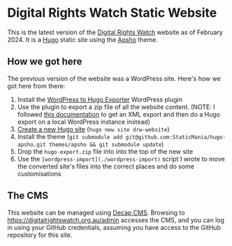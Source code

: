 # Digital Rights Watch Static Website

This is the latest version of the [Digital Rights Watch](https://digitalrightswatch.org.au/) website as of February 2024. It is a [Hugo](https://gohugo.io/) static site using the [Apsho](https://jamstackthemes.dev/theme/hugo-apsho/) theme.

## How we got here

The previous version of the website was a WordPress site. Here's how we got here from there:

1. Install the [WordPress to Hugo Exporter](https://github.com/SchumacherFM/wordpress-to-hugo-exporter) WordPress plugin
2. Use the plugin to export a zip file of all the website content. (NOTE: I followed [this documentation](https://github.com/SchumacherFM/wordpress-to-hugo-exporter?tab=readme-ov-file#if-you-cannot-install-plugins-in-your-wordpresscom-instance) to get an XML export and then do a Hugo export on a local WordPress instance instead)
3. [Create a new Hugo site](https://gohugo.io/getting-started/quick-start/) (`hugo new site drw-website`)
4. Install the theme (`git submodule add git@github.com:StaticMania/hugo-apsho.git themes/apsho && git submodule update`)
4. Drop the `hugo-export.zip` file into into the top of the new site
5. Use the `[wordpress-import](./wordpress-import)` script I wrote to move the converted site's files into the correct places and do some customisations

## The CMS

This website can be managed using [Decap CMS](https://decapcms.org/). Browsing to https://digitalrightswatch.org.au/admin accesses the CMS, and you can log in using your GitHub credentials, assuming you have access to the GitHub repository for this site.
